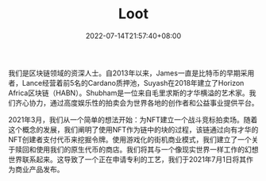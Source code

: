 ﻿---
weight: 
title: "Loot"
description: "我们创建了Lootverse，一个面向成年人的非像素化平行世界，我们在这里通过NFT的采用来塑造元宇宙的未来。We created Lootverse, a non-pixelated parallel world for grown-ups, and we are here to shape the future of metaverse through NFT adoption."
date: 2022-07-14T21:57:40+08:00
lastmod: 2022-07-14T16:45:40+08:00
draft: false
authors: ["june"]
featuredImage: "531.jpg"
link: "https://lootnft.io/"
tags: ["Loot","数字收藏品"]
categories: ["navigation"]
navigation: ["数字收藏品"]
lightgallery: true
toc: true
pinned: false
recommend: false
recommend1: false
---
我们是区块链领域的资深人士。自2013年以来，James一直是比特币的早期采用者，Lance经营着前5名的Cardano质押池，Suyash在2018年建立了Horizon Africa区块链（HABN）。Shubham是一位来自毛里求斯的才华横溢的艺术家。我们齐心协力，通过高度娱乐性的拍卖会为世界各地的创作者和公益事业提供平台。

2021年3月，我们从一个简单的想法开始：为NFT建立一个战斗竞标拍卖场。随着这个概念的发展，我们阐明了使用NFT作为链中的块的过程，该链通过向有才华的NFT创建者支付代币来挖掘令牌。使用游戏化的街机商业模式，我们建立了一个关于赎回和使用我们的原生代币的商店。我们将其与一个像现实世界一样工作的幻想世界联系起来。这导致了一个正在申请专利的工艺，我们于2021年7月1日将其作为商业产品发布。